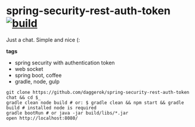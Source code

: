 spring-security-rest-auth-token [![build](https://travis-ci.org/daggerok/spring-security-rest-auth-token.svg?branch=master)](https://travis-ci.org/daggerok/spring-security-rest-auth-token)
===============================

Just a chat. Simple and nice (:

**tags**

- spring security with authentication token
- web socket
- spring boot, coffee
- gradle, node, gulp

```shell
git clone https://github.com/daggerok/spring-security-rest-auth-token chat && cd $_
gradle clean node build # or: $ gradle clean && npm start && gradle build # installed node is required
gradle bootRun # or java -jar build/libs/*.jar
open http://localhost:8080/
```
